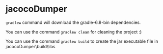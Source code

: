 # jacocoDumper

`gradlew` command will download the gradle-6.8-bin dependencies.  

You can use the command `gradlew clean` for cleaning the project :)

You can use the command `gradlew build` to create the jar executable file in jacocoDumper\build\libs